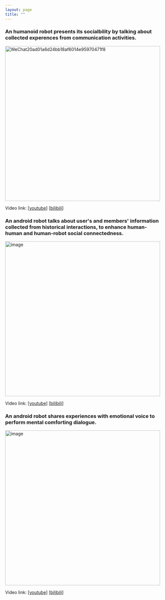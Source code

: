 ```yaml
---
layout: page
title: ""
---
```


### An humanoid robot presents its socialbility by talking about collected experences from communication activities.
<!-- https://user-images.githubusercontent.com/87885251/158506150-e4cff7d3-7486-4066-8275-1d848eaaad04.mp4 -->
<img width="500" alt="WeChat20ad01a6d24bb18af6014e95970471f8" src="https://user-images.githubusercontent.com/87885251/158524343-89193fb1-f4cf-4356-8045-d39968d8ac5f.png">

Video link: [[youtube](https://youtu.be/oREnUIyHi5Y)] [[bilibili](https://www.bilibili.com/video/BV1YT4y1U752?pop_share=1)]


### An android robot talks about user's and members' information collected from historical interactions, to enhance human-human and human-robot social connectedness.
<!-- https://user-images.githubusercontent.com/87885251/158505924-458305be-adee-4007-bfce-d077d45544ce.mp4 -->
<img width="500" alt="image" src="https://user-images.githubusercontent.com/87885251/158524390-2b5e05c5-701d-463f-a9c8-6c1e96087719.png">

Video link: [[youtube](https://youtu.be/nHuJr-Qq4hM)] [[bilibili](https://www.bilibili.com/video/BV1RL4y1T7Ni?pop_share=1)]


### An android robot shares experiences with emotional voice to perform mental comforting dialogue.
<!-- https://user-images.githubusercontent.com/87885251/158506214-27ca7e6c-d679-435b-984d-cc533f642b6e.mp4 -->
<img width="500" alt="image" src="https://user-images.githubusercontent.com/87885251/158524518-b92eae28-bcb7-4a44-bafb-c0b6aa0ae5a4.png">

Video link: [[youtube](https://youtu.be/OCh5eRzIRGs)] [[bilibili](https://www.bilibili.com/video/BV17u411z7Kd?pop_share=1)]

